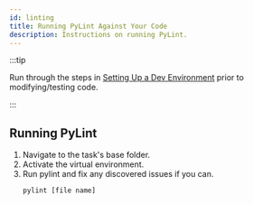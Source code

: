 ```yaml
---
id: linting
title: Running PyLint Against Your Code
description: Instructions on running PyLint.
---
```

:::tip

Run through the steps in [Setting Up a Dev Environment](setup-dev-env.md) prior to modifying/testing code.

:::
## Running PyLint
1. Navigate to the task's base folder.
1. Activate the virtual environment.
1. Run pylint and fix any discovered issues if you can.
   ```commandline
   pylint [file name]
   ```

